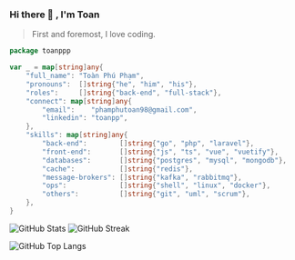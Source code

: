 ### Hi there 👋 , I'm Toan

> First and foremost, I love coding.

```go
package toanppp

var _ = map[string]any{
	"full_name": "Toàn Phú Phạm",
	"pronouns":  []string{"he", "him", "his"},
	"roles":     []string{"back-end", "full-stack"},
	"connect": map[string]any{
		"email":    "phamphutoan98@gmail.com",
		"linkedin": "toanpp",
	},
	"skills": map[string]any{
		"back-end":        []string{"go", "php", "laravel"},
		"front-end":       []string{"js", "ts", "vue", "vuetify"},
		"databases":       []string{"postgres", "mysql", "mongodb"},
		"cache":           []string{"redis"},
		"message-brokers": []string{"kafka", "rabbitmq"},
		"ops":             []string{"shell", "linux", "docker"},
		"others":          []string{"git", "uml", "scrum"},
	},
}
```

![GitHub Stats](https://github-readme-stats.vercel.app/api?username=toanppp&show_icons=true&locale=en) ![GitHub Streak](https://github-readme-streak-stats.herokuapp.com/?user=toanppp&)

![GitHub Top Langs](https://github-readme-stats.vercel.app/api/top-langs?username=toanppp&show_icons=true&locale=en&layout=compact) 
